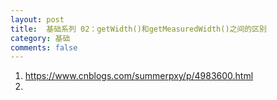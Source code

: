 ```yaml
---
layout: post
title:  基础系列 02：getWidth()和getMeasuredWidth()之间的区别
category: 基础
comments: false
---
```

 
 
 1. <https://www.cnblogs.com/summerpxy/p/4983600.html>
 2. 
 
 
 
 
 
 
 
 
 
 
 
 
 
 
 
 
 
 
 
 
 
 
 
 
 
 
